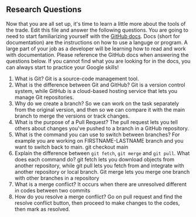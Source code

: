 ## Research Questions 

Now that you are all set up, it's time to learn a little more about the tools of the trade. Edit this file and answer the following questions. You are going to need to start familiarizing yourself with the [GitHub docs](https://docs.github.com/en). Docs (short for documentation) are the instructions on how to use a languge or program. A large part of your job as a developer will be learning how to read and work with documentation. Please reference the GitHub docs when answering the questions below. If you cannot find what you are looking for in the docs, you can always start to practice your Google skills!

1. What is Git? Git is a source-code management tool.
2. What is the difference between Git and GitHub? Git is a version control system, while GitHub is a cloud-based hosting service that lets you manage Git repositories.
3. Why do we create a branch? So we can work on the task separately from the original version, and then so we can compare it with the main branch to merge the versions or track changes. 
4. What is the purpose of a Pull Request? The pull request lets you tell others about changes you've pushed to a branch in a GitHub repository.
5. What is the command you can use to switch between branches? For example you are working on FIRSTNAME-LASTNAME branch and you want to switch back to main. git checkout main
6. Explain the difference between `git fetch`, `git merge` and `git pull`. What does each command do? git fetch lets you download objects from another repository, while git pull lets you fetch from and integrate with another repository or local branch. Git merge lets you merge one branch with other branches in a repository
7. What is a merge conflict? It occurs when there are unresolved different in codes between two commits
8. How do you resolve a merge conflict?  Go on pull request and find the resolve conflict button, then proceed to make changes to the codes, then mark as resolved. 

